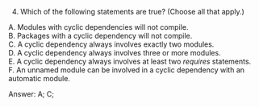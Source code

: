 4. Which of the following statements are true? (Choose all that apply.)

A. Modules with cyclic dependencies will not compile. <br>
B. Packages with a cyclic dependency will not compile. <br>
C. A cyclic dependency always involves exactly two modules. <br>
D. A cyclic dependency always involves three or more modules. <br>
E. A cyclic dependency always involves at least two *requires* statements. <br>
F. An unnamed module can be involved in a cyclic dependency with an automatic module. <br>


Answer: A; C; 